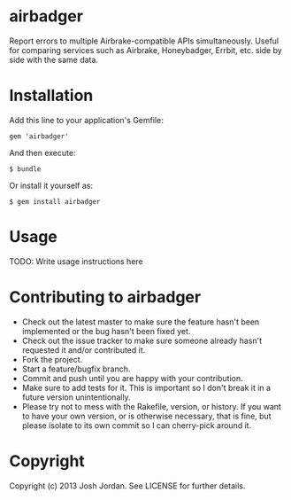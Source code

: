 airbadger
=========

Report errors to multiple Airbrake-compatible APIs simultaneously. Useful for comparing services such as Airbrake, Honeybadger, Errbit, etc. side by side with the same data.

Installation
============

Add this line to your application's Gemfile:

    gem 'airbadger'

And then execute:

    $ bundle

Or install it yourself as:

    $ gem install airbadger

Usage
=====

TODO: Write usage instructions here

Contributing to airbadger
=========================

* Check out the latest master to make sure the feature hasn't been implemented or the bug hasn't been fixed yet.
* Check out the issue tracker to make sure someone already hasn't requested it and/or contributed it.
* Fork the project.
* Start a feature/bugfix branch.
* Commit and push until you are happy with your contribution.
* Make sure to add tests for it. This is important so I don't break it in a future version unintentionally.
* Please try not to mess with the Rakefile, version, or history. If you want to have your own version, or is otherwise necessary, that is fine, but please isolate to its own commit so I can cherry-pick around it.

Copyright
=========

Copyright (c) 2013 Josh Jordan. See LICENSE for further details.


